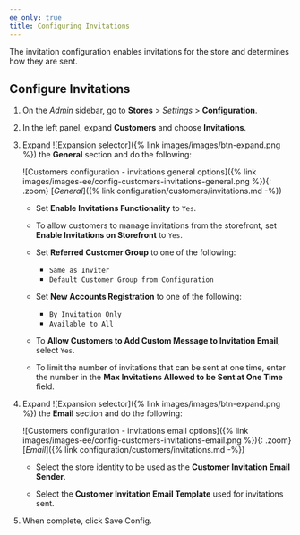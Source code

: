 ```yaml
---
ee_only: true
title: Configuring Invitations
---
```


The invitation configuration enables invitations for the store and determines how they are sent.

## Configure Invitations

1. On the _Admin_ sidebar, go to **Stores** > _Settings_ > **Configuration**.

1. In the left panel, expand **Customers** and choose **Invitations**.

1. Expand ![Expansion selector]({% link images/images/btn-expand.png %}) the **General** section and do the following:

    ![Customers configuration - invitations general options]({% link images/images-ee/config-customers-invitations-general.png %}){: .zoom}
    [_General_]({% link configuration/customers/invitations.md -%})

   - Set **Enable Invitations Functionality** to `Yes`.

   - To allow customers to manage invitations from the storefront, set **Enable Invitations on Storefront** to `Yes`.

   - Set **Referred Customer Group** to one of the following:

      - `Same as Inviter`
      - `Default Customer Group from Configuration`

   - Set **New Accounts Registration** to one of the following:

      - `By Invitation Only`
      - `Available to All`

   - To **Allow Customers to Add Custom Message to Invitation Email**, select `Yes`.

   - To limit the number of invitations that can be sent at one time, enter the number in the **Max Invitations Allowed to be Sent at One Time** field.

1. Expand ![Expansion selector]({% link images/images/btn-expand.png %}) the **Email** section and do the following:

    ![Customers configuration - invitations email options]({% link images/images-ee/config-customers-invitations-email.png %}){: .zoom}
    [_Email_]({% link configuration/customers/invitations.md -%})

   - Select the store identity to be used as the **Customer Invitation Email Sender**.

   - Select the **Customer Invitation Email Template** used for invitations sent.

1. When complete, click <span class="btn">Save Config</span>.
